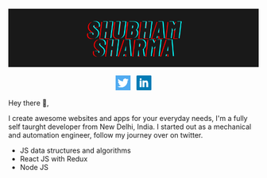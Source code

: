 ![name showcase image](https://raw.githubusercontent.com/shubhamthedev/shubhamthedev/master/assets/vibes.png)

<p align="center">
<a href="https://twitter.com/shubhamthedev"><img height="30" src="https://raw.githubusercontent.com/shubhamthedev/shubhamthedev/master/assets/twitter.png"></a>&nbsp;&nbsp;
<a href="https://www.linkedin.com/in/shubhamthedev/"><img height="30" src="https://raw.githubusercontent.com/shubhamthedev/shubhamthedev/master/assets/linkedin.png"></a>
</p>

Hey there 👋,

I create awesome websites and apps for your everyday needs, I'm a fully self taurght developer from New Delhi, India. I started out as a mechanical and automation engineer, follow my journey over on twitter.

- JS data structures and algorithms
- React JS with Redux
- Node JS
